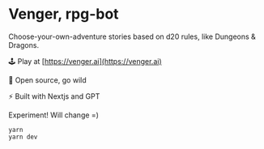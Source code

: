 # Venger, rpg-bot

Choose-your-own-adventure stories based on d20 rules, like Dungeons & Dragons.

🕹️ Play at [https://venger.ai](https://venger.ai)

👷 Open source, go wild

⚡️ Built with Nextjs and GPT

Experiment! Will change =)

```
yarn
yarn dev
```
